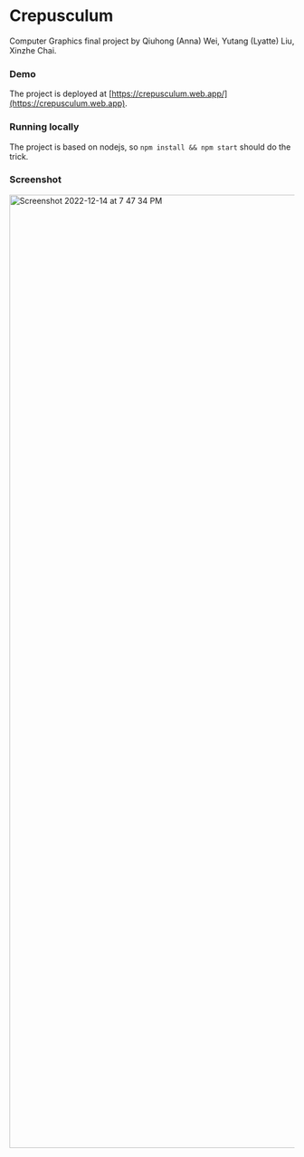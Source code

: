 # Crepusculum

Computer Graphics final project by Qiuhong (Anna) Wei, Yutang (Lyatte) Liu, Xinzhe Chai.

### Demo

The project is deployed at [https://crepusculum.web.app/](https://crepusculum.web.app).

### Running locally

The project is based on nodejs, so
```npm install && npm start```
should do the trick.

### Screenshot
<img width="1682" alt="Screenshot 2022-12-14 at 7 47 34 PM" src="https://user-images.githubusercontent.com/57013593/207746274-364751b2-1ab2-481e-818b-3e05d78137eb.png">


